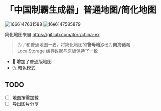 # 「中国制霸生成器」普通地图/简化地图

![1666147631588](https://user-images.githubusercontent.com/44841842/196585386-8b196167-94c2-4b2b-941d-c2fe4176c8f7.png)
![1666147585879](https://user-images.githubusercontent.com/44841842/196585290-8ed6840e-0a5f-40c9-ab56-b1feeb8ec007.png)

简化地图来自 https://github.com/itorr/china-ex

> 为了和普通地图一致，将简化地图的**曾母暗沙**改为**南海诸岛**  
> LocalStorage 缓存数据与原版保持了一致

- 🎉 增加了普通版地图
- 🌜 暗色模式

## TODO

- [ ] 地图按需加载
- [ ] 导出图片分享
